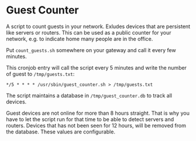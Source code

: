 # Guest Counter

A script to count guests in your network. Exludes devices that are persistent like servers or routers.
This can be used as a public counter for your network, e.g. to indicate home many people are in the office. 

Put `count_guests.sh` somewhere on your gateway and call it every few minutes.

This cronjob entry will call the script every 5 minutes and write the number of guest to `/tmp/guests.txt`:

```
*/5 * * * * /usr/sbin/guest_counter.sh > /tmp/guests.txt
```

The script maintains a database in `/tmp/guest_counter.db` to track all devices.

Guest devices are not online for more than 8 hours straight.
That is why you have to let the script run for that time to be able to detect servers and routers.
Devices that has not been seen for 12 hours, will be removed from the database.
These values are configurable.
